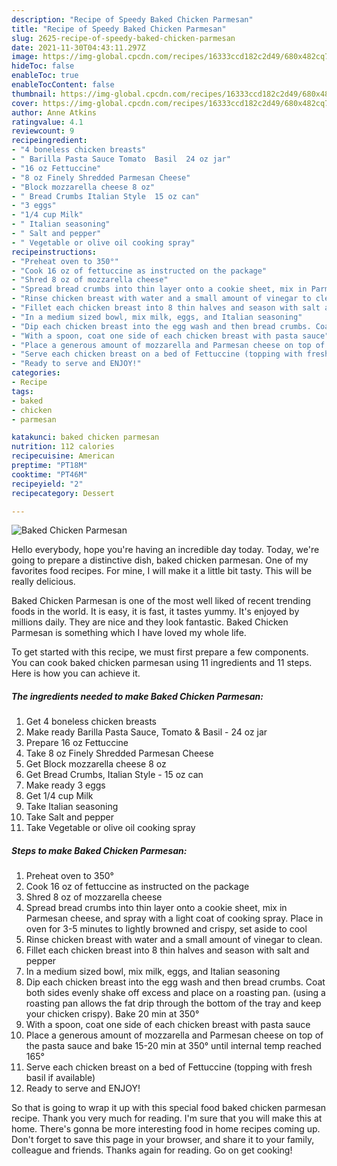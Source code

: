 ```yaml
---
description: "Recipe of Speedy Baked Chicken Parmesan"
title: "Recipe of Speedy Baked Chicken Parmesan"
slug: 2625-recipe-of-speedy-baked-chicken-parmesan
date: 2021-11-30T04:43:11.297Z
image: https://img-global.cpcdn.com/recipes/16333ccd182c2d49/680x482cq70/baked-chicken-parmesan-recipe-main-photo.jpg
hideToc: false
enableToc: true
enableTocContent: false
thumbnail: https://img-global.cpcdn.com/recipes/16333ccd182c2d49/680x482cq70/baked-chicken-parmesan-recipe-main-photo.jpg
cover: https://img-global.cpcdn.com/recipes/16333ccd182c2d49/680x482cq70/baked-chicken-parmesan-recipe-main-photo.jpg
author: Anne Atkins
ratingvalue: 4.1
reviewcount: 9
recipeingredient:
- "4 boneless chicken breasts"
- " Barilla Pasta Sauce Tomato  Basil  24 oz jar"
- "16 oz Fettuccine"
- "8 oz Finely Shredded Parmesan Cheese"
- "Block mozzarella cheese 8 oz"
- " Bread Crumbs Italian Style  15 oz can"
- "3 eggs"
- "1/4 cup Milk"
- " Italian seasoning"
- " Salt and pepper"
- " Vegetable or olive oil cooking spray"
recipeinstructions:
- "Preheat oven to 350°"
- "Cook 16 oz of fettuccine as instructed on the package"
- "Shred 8 oz of mozzarella cheese"
- "Spread bread crumbs into thin layer onto a cookie sheet, mix in Parmesan cheese, and spray with a light coat of cooking spray. Place in oven for 3-5 minutes to lightly browned and crispy, set aside to cool"
- "Rinse chicken breast with water and a small amount of vinegar to clean."
- "Fillet each chicken breast into 8 thin halves and season with salt and pepper"
- "In a medium sized bowl, mix milk, eggs, and Italian seasoning"
- "Dip each chicken breast into the egg wash and then bread crumbs. Coat both sides evenly shake off excess and place on a roasting pan. (using a roasting pan allows the fat drip through the bottom of the tray and keep your chicken crispy). Bake 20 min at 350°"
- "With a spoon, coat one side of each chicken breast with pasta sauce"
- "Place a generous amount of mozzarella and Parmesan cheese on top of the pasta sauce and bake 15-20 min at 350° until internal temp reached 165°"
- "Serve each chicken breast on a bed of Fettuccine (topping with fresh basil if available)"
- "Ready to serve and ENJOY!"
categories:
- Recipe
tags:
- baked
- chicken
- parmesan

katakunci: baked chicken parmesan 
nutrition: 112 calories
recipecuisine: American
preptime: "PT18M"
cooktime: "PT46M"
recipeyield: "2"
recipecategory: Dessert

---
```



![Baked Chicken Parmesan](https://img-global.cpcdn.com/recipes/16333ccd182c2d49/680x482cq70/baked-chicken-parmesan-recipe-main-photo.jpg)

Hello everybody, hope you're having an incredible day today. Today, we're going to prepare a distinctive dish, baked chicken parmesan. One of my favorites food recipes. For mine, I will make it a little bit tasty. This will be really delicious.

Baked Chicken Parmesan is one of the most well liked of recent trending foods in the world. It is easy, it is fast, it tastes yummy. It's enjoyed by millions daily. They are nice and they look fantastic. Baked Chicken Parmesan is something which I have loved my whole life.




To get started with this recipe, we must first prepare a few components. You can cook baked chicken parmesan using 11 ingredients and 11 steps. Here is how you can achieve it.

<!--inarticleads1-->

##### The ingredients needed to make Baked Chicken Parmesan:

1. Get 4 boneless chicken breasts
1. Make ready  Barilla Pasta Sauce, Tomato & Basil - 24 oz jar
1. Prepare 16 oz Fettuccine
1. Take 8 oz Finely Shredded Parmesan Cheese
1. Get Block mozzarella cheese 8 oz
1. Get  Bread Crumbs, Italian Style - 15 oz can
1. Make ready 3 eggs
1. Get 1/4 cup Milk
1. Take  Italian seasoning
1. Take  Salt and pepper
1. Take  Vegetable or olive oil cooking spray




<!--inarticleads2-->

##### Steps to make Baked Chicken Parmesan:

1. Preheat oven to 350°
1. Cook 16 oz of fettuccine as instructed on the package
1. Shred 8 oz of mozzarella cheese
1. Spread bread crumbs into thin layer onto a cookie sheet, mix in Parmesan cheese, and spray with a light coat of cooking spray. Place in oven for 3-5 minutes to lightly browned and crispy, set aside to cool
1. Rinse chicken breast with water and a small amount of vinegar to clean.
1. Fillet each chicken breast into 8 thin halves and season with salt and pepper
1. In a medium sized bowl, mix milk, eggs, and Italian seasoning
1. Dip each chicken breast into the egg wash and then bread crumbs. Coat both sides evenly shake off excess and place on a roasting pan. (using a roasting pan allows the fat drip through the bottom of the tray and keep your chicken crispy). Bake 20 min at 350°
1. With a spoon, coat one side of each chicken breast with pasta sauce
1. Place a generous amount of mozzarella and Parmesan cheese on top of the pasta sauce and bake 15-20 min at 350° until internal temp reached 165°
1. Serve each chicken breast on a bed of Fettuccine (topping with fresh basil if available)
1. Ready to serve and ENJOY!



So that is going to wrap it up with this special food baked chicken parmesan recipe. Thank you very much for reading. I'm sure that you will make this at home. There's gonna be more interesting food in home recipes coming up. Don't forget to save this page in your browser, and share it to your family, colleague and friends. Thanks again for reading. Go on get cooking!
